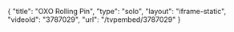 {
    "title": "OXO Rolling Pin",
    "type": "solo",
    "layout": "iframe-static",
    "videoId": "3787029",
    "url": "\/tvpembed\/3787029"
}
